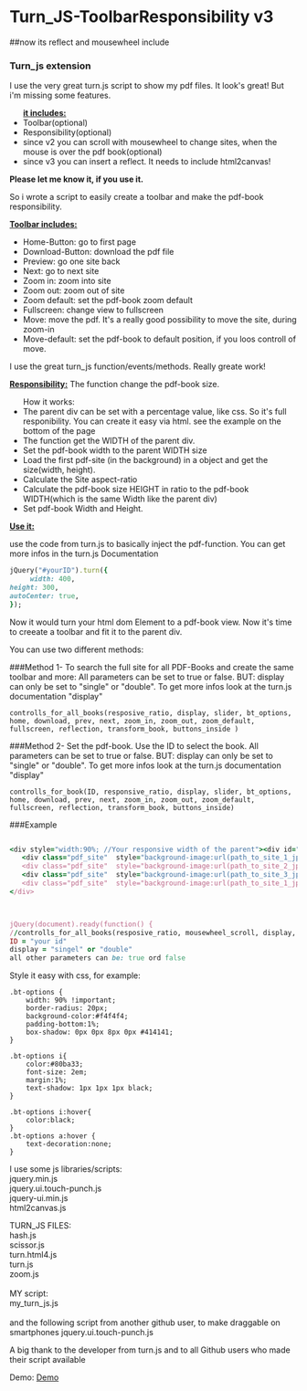 # Turn_JS-ToolbarResponsibility v3
##now its reflect and mousewheel include
<h3>Turn_js extension</h3>
I use the very great turn.js script to show my pdf files.
It look's great! But i'm missing some features.

<ul><b><u>it includes:</u></b>
<li>Toolbar(optional)</li>
<li>Responsibility(optional)</li>
<li>since v2 you can scroll with mousewheel to change sites, when the mouse is over the pdf book(optional)</li>
<li>since v3 you can insert a reflect. It needs to include html2canvas!</li>
</ul>

<b>Please let me know it, if you use it. </b>

So i wrote a script to easily create a toolbar and make the pdf-book responsibility.

<u><b>Toolbar includes:</b></u>
<ul>
<li>Home-Button: go to first page</li>
<li>Download-Button: download the pdf file</li>
<li>Preview: go one site back</li>
<li>Next: go to next site</li>
<li>Zoom in: zoom into site</li>
<li>Zoom out: zoom out of site</li>
<li>Zoom default: set the pdf-book zoom default</li>
<li>Fullscreen: change view to fullscreen</li>
<li>Move: move the pdf. It's a really good possibility to move the site, during zoom-in</li>
<li>Move-default: set the pdf-book to default position, if you loos controll of move.</li>
</ul>
I use the great turn_js function/events/methods. Really greate work!

<u><b>Responsibility:</u></b>
The function change the pdf-book size. 

<ul>How it works:
<li>The parent div can be set with a percentage value, like css. So it's full responibility. You can create it easy via html. see the example on the bottom of the page</li>
<li>The function get the WIDTH of the parent div.</li>
<li>Set the pdf-book width to the parent WIDTH size</li>
<li>Load the first pdf-site (in the background) in a object and get the size(width, height). </li>
<li>Calculate the Site aspect-ratio</li>
<li>Calculate the pdf-book size HEIGHT in ratio to the pdf-book WIDTH(which is the same Width like the parent div)</li> 
<li>Set pdf-book Width and Height.</li>
</ul>

<u><b>Use it:</u></b><br>

use the code from turn.js to basically inject the pdf-function. You can get more infos in the turn.js Documentation
```ruby
jQuery("#yourID").turn({
     width: 400,
height: 300,
autoCenter: true,
});
```
Now it would turn your html dom Element to a pdf-book view.
Now it's time to creeate a toolbar and fit it to the parent div.

You can use two different methods:

###Method 1- To search the full site for all PDF-Books and create the same toolbar and more:
All parameters can be set to true or false. BUT: display can only be set to "single" or "double". To get more infos look at the turn.js documentation "display" 
```
controlls_for_all_books(resposive_ratio, display, slider, bt_options, home, download, prev, next, zoom_in, zoom_out, zoom_default, fullscreen, reflection, transform_book, buttons_inside )
```

###Method 2- Set the pdf-book. Use the ID to select the book.
All parameters can be set to true or false. BUT: display can only be set to "single" or "double". To get more infos look at the turn.js documentation "display" 

```
controlls_for_book(ID, responsive_ratio, display, slider, bt_options, home, download, prev, next, zoom_in, zoom_out, zoom_default, fullscreen, reflection, transform_book, buttons_inside)
```

###Example
```ruby

<div style="width:90%; //Your responsive width of the parent"><div id="yourID" class="turn_js ui-flipbook" data-pdf-src="path_to_the_pdf_file">
   <div class="pdf_site"  style="background-image:url(path_to_site_1_jpg);"></div>
   <div class="pdf_site"  style="background-image:url(path_to_site_2_jpg);"></div>
   <div class="pdf_site"  style="background-image:url(path_to_site_3_jpg);"></div>
   <div class="pdf_site"  style="background-image:url(path_to_site_1_jpg);"></div>
</div> 



jQuery(document).ready(function() {
//controlls_for_all_books(resposive_ratio, mousewheel_scroll, display, slider, bt_options, home, download, prev, next, zoom_in, zoom_out, zoom_default, fullscreen, reflection, tooltip, color, color_hover ){    
ID = "your id" 
display = "singel" or "double"
all other parameters can be: true ord false
``` 

Style it easy with css, for example:
```
.bt-options {
	width: 90% !important;
	border-radius: 20px;
	background-color:#f4f4f4;
	padding-bottom:1%;
	box-shadow: 0px 0px 8px 0px #414141;
} 
   
.bt-options i{
	color:#80ba33;
	font-size: 2em;
	margin:1%;
	text-shadow: 1px 1px 1px black;
}

.bt-options i:hover{
	color:black;
}
.bt-options a:hover {
	text-decoration:none;
}
```

I use some js libraries/scripts: <br>
jquery.min.js <br/>
jquery.ui.touch-punch.js <br/>
jquery-ui.min.js <br/>
html2canvas.js <br/>


TURN_JS FILES: <br>
hash.js <br>
scissor.js <br>
turn.html4.js <br>
turn.js <br>
zoom.js <br>
<br>
MY script:<br>
my_turn_js.js <br>
<br>
and the following script from another github user, to make draggable on smartphones
jquery.ui.touch-punch.js  

A big thank to the developer from turn.js and to all Github users who made their script available 

Demo:
<a href="https://rottmanninfo.at/turn_js.html" target="_blank" >Demo</a>
